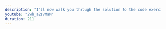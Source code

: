 ```yaml
---
description: "I'll now walk you through the solution to the code exercise in the previous video." 
youtube: "2wh_a2svMaM" 
duration: 211 
---
```

